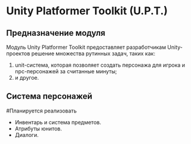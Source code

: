 # Unity Platformer Toolkit (U.P.T.)

## Предназначение модуля

Модуль Unity Platformer Toolkit предоставляет разработчикам Unity-проектов решение множества рутинных задач, таких как:
1) unit-система, которая позволяет создать персонажа для игрока и npc-персонажей за считанные минуты;
2)  и другое.

## Система персонажей

#Планируется реализовать
- Инвентарь и система предметов.
- Атрибуты юнитов.
- Диалоги.
